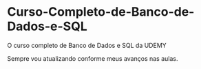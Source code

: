 # Curso-Completo-de-Banco-de-Dados-e-SQL
O curso completo de Banco de Dados e SQL da UDEMY

Sempre vou atualizando conforme meus avanços nas aulas.
